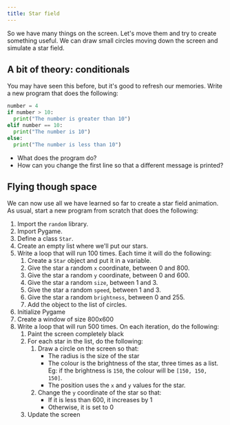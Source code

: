 ```yaml
---
title: Star field
---
```


So we have many things on the screen. Let's move them and try to create something useful. We can draw small circles moving down the screen and simulate a star field.

## A bit of theory: conditionals

You may have seen this before, but it's good to refresh our memories. Write a new program that does the following:

```python
number = 4
if number > 10:
  print("The number is greater than 10")
elif number == 10:
  print("The number is 10")
else:
  print("The number is less than 10")
```

* What does the program do?
* How can you change the first line so that a different message is printed?

## Flying though space

We can now use all we have learned so far to create a star field animation. As usual, start a new program from scratch that does the following:

1. Import the `random` library.
2. Import Pygame.
3. Define a class `Star`.
4. Create an empty list where we'll put our stars.
5. Write a loop that will run 100 times. Each time it will do the following:
    1. Create a `Star` object and put it in a variable.
    2. Give the star a random `x` coordinate, between 0 and 800.
    3. Give the star a random `y` coordinate, between 0 and 600.
    4. Give the star a random `size`, between 1 and 3.
    5. Give the star a random `speed`, between 1 and 3.
    6. Give the star a random `brightness`, between 0 and 255.
    7. Add the object to the list of circles.
6. Initialize Pygame
7. Create a window of size 800x600
8. Write a loop that will run 500 times. On each iteration, do the following:
    1. Paint the screen completely black
    2. For each star in the list, do the following:
        1. Draw a circle on the screen so that:
            * The radius is the size of the star
            * The colour is the brightness of the star, three times as a list. Eg: if the brightness is `150`, the colour will be `[150, 150, 150]`.
            * The position uses the `x` and `y` values for the star.
        2. Change the `y` coordinate of the star so that:
            * If it is less than 600, it increases by 1
            * Otherwise, it is set to 0
    3. Update the screen

